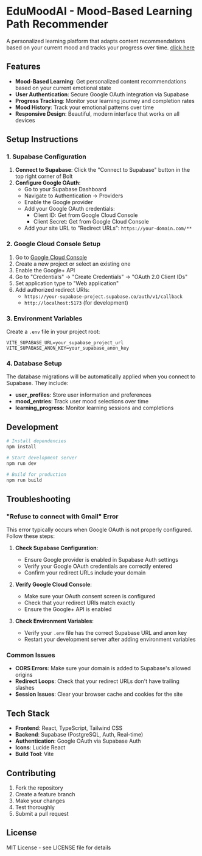 # EduMoodAI - Mood-Based Learning Path Recommender

A personalized learning platform that adapts content recommendations based on your current mood and tracks your progress over time.
[click here]([url](https://dapper-choux-8a514e.netlify.app/))

## Features

- **Mood-Based Learning**: Get personalized content recommendations based on your current emotional state
- **User Authentication**: Secure Google OAuth integration via Supabase
- **Progress Tracking**: Monitor your learning journey and completion rates
- **Mood History**: Track your emotional patterns over time
- **Responsive Design**: Beautiful, modern interface that works on all devices

## Setup Instructions

### 1. Supabase Configuration

1. **Connect to Supabase**: Click the "Connect to Supabase" button in the top right corner of Bolt
2. **Configure Google OAuth**:
   - Go to your Supabase Dashboard
   - Navigate to Authentication → Providers
   - Enable the Google provider
   - Add your Google OAuth credentials:
     - Client ID: Get from Google Cloud Console
     - Client Secret: Get from Google Cloud Console
   - Add your site URL to "Redirect URLs": `https://your-domain.com/**`

### 2. Google Cloud Console Setup

1. Go to [Google Cloud Console](https://console.cloud.google.com/)
2. Create a new project or select an existing one
3. Enable the Google+ API
4. Go to "Credentials" → "Create Credentials" → "OAuth 2.0 Client IDs"
5. Set application type to "Web application"
6. Add authorized redirect URIs:
   - `https://your-supabase-project.supabase.co/auth/v1/callback`
   - `http://localhost:5173` (for development)

### 3. Environment Variables

Create a `.env` file in your project root:

```env
VITE_SUPABASE_URL=your_supabase_project_url
VITE_SUPABASE_ANON_KEY=your_supabase_anon_key
```

### 4. Database Setup

The database migrations will be automatically applied when you connect to Supabase. They include:

- **user_profiles**: Store user information and preferences
- **mood_entries**: Track user mood selections over time
- **learning_progress**: Monitor learning sessions and completions

## Development

```bash
# Install dependencies
npm install

# Start development server
npm run dev

# Build for production
npm run build
```

## Troubleshooting

### "Refuse to connect with Gmail" Error

This error typically occurs when Google OAuth is not properly configured. Follow these steps:

1. **Check Supabase Configuration**:
   - Ensure Google provider is enabled in Supabase Auth settings
   - Verify your Google OAuth credentials are correctly entered
   - Confirm your redirect URLs include your domain

2. **Verify Google Cloud Console**:
   - Make sure your OAuth consent screen is configured
   - Check that your redirect URIs match exactly
   - Ensure the Google+ API is enabled

3. **Check Environment Variables**:
   - Verify your `.env` file has the correct Supabase URL and anon key
   - Restart your development server after adding environment variables

### Common Issues

- **CORS Errors**: Make sure your domain is added to Supabase's allowed origins
- **Redirect Loops**: Check that your redirect URLs don't have trailing slashes
- **Session Issues**: Clear your browser cache and cookies for the site

## Tech Stack

- **Frontend**: React, TypeScript, Tailwind CSS
- **Backend**: Supabase (PostgreSQL, Auth, Real-time)
- **Authentication**: Google OAuth via Supabase Auth
- **Icons**: Lucide React
- **Build Tool**: Vite

## Contributing

1. Fork the repository
2. Create a feature branch
3. Make your changes
4. Test thoroughly
5. Submit a pull request

## License

MIT License - see LICENSE file for details
